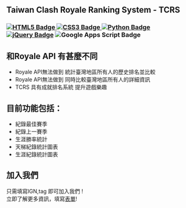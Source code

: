 ## Taiwan Clash Royale Ranking System - TCRS
### [![HTML5 Badge](https://img.shields.io/badge/HTML5-E34F26?logo=html5&logoColor=fff&style=for-the-badge) ![CSS3 Badge](https://img.shields.io/badge/CSS3-1572B6?logo=css3&logoColor=fff&style=for-the-badge) ![Python Badge](https://img.shields.io/badge/Python-3776AB?logo=python&logoColor=fff&style=for-the-badge) ![jQuery Badge](https://img.shields.io/badge/jQuery-0769AD?logo=jquery&logoColor=fff&style=for-the-badge)](https://forthebadge.com/images/badges/uses-html.svg) ![Google Apps Script Badge](https://img.shields.io/badge/Google%20Apps%20Script-4285F4?logo=googleappsscript&logoColor=fff&style=for-the-badge)


## 和Royale API 有甚麼不同
- Royale API無法做到 統計臺灣地區所有人的歷史排名並比較
- Royale API無法做到 同時比較臺灣地區所有人的詳細資訊
- TCRS 具有成就排名系統 提升遊戲樂趣

## 目前功能包括：
- 紀錄最佳賽季
- 紀錄上一賽季
- 生涯勝率統計
- 天梯紀錄統計圖表
- 生涯紀錄統計圖表

## 加入我們
只需填寫IGN,tag 即可加入我們 !<br>
立即了解更多資訊，填寫<a href="https://forms.gle/ta7fTenyMpBHkRAHA">表單</a>!
